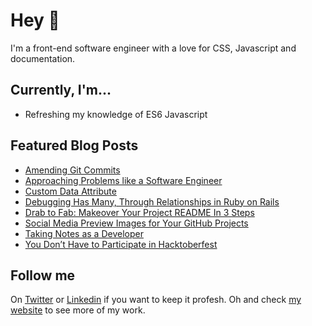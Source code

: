 # Hey 👋

I'm a front-end software engineer with a love for CSS, Javascript and documentation.

## Currently, I'm...

- Refreshing my knowledge of ES6 Javascript

## Featured Blog Posts

- [Amending Git Commits](https://shannoncrabill.com/blog/amending-git-commits/)
- [Approaching Problems like a Software Engineer](https://shannoncrabill.com/blog/approaching-problems-like-a-software-engineer/)
- [Custom Data Attribute](https://shannoncrabill.com/blog/html-custom-data-attribute/)
- [Debugging Has Many, Through Relationships in Ruby on Rails](https://shannoncrabill.com/blog/ruby-on-rails-debugging-model-associations/)
- [Drab to Fab: Makeover Your Project README In 3 Steps](https://shannoncrabill.com/blog/improve-your-project-readme/)
- [Social Media Preview Images for Your GitHub Projects](https://shannoncrabill.com/blog/social-media-preview-image-github/)
- [Taking Notes as a Developer](https://shannoncrabill.com/blog/taking-notes-as-a-developer/)
- [You Don’t Have to Participate in Hacktoberfest](https://shannoncrabill.com/blog/you-dont-have-to-participate-in-hacktoberfest/)

## Follow me

On [Twitter](https://twitter.com/shannon_crabill) or [Linkedin](https://www.linkedin.com/in/shannoncrabill/) if you want to keep it profesh. Oh and check [my website](http://www.shannoncrabill.com) to see more of my work.
